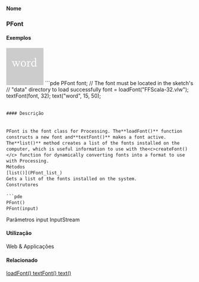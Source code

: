 
#### Nome
### PFont

#### Exemplos
<img border="0" height="100" src="media/PFont.gif" width="100"/>
```pde
PFont font; 
// The font must be located in the sketch's 
// "data" directory to load successfully 
font = loadFont("FFScala-32.vlw"); 
textFont(font, 32); 
text("word", 15, 50); 

```

#### Descrição

	
PFont is the font class for Processing. The**loadFont()** function constructs a new font and**textFont()** makes a font active. The**list()** method creates a list of the fonts installed on the computer, which is useful information to use with the<c>createFont()</c> function for dynamically converting fonts into a format to use with Processing.
Métodos
[list()](PFont_list_)
Gets a list of the fonts installed on the system.
Construtores

```pde
PFont()
PFont(input)

```
Parâmetros
input
InputStream

#### Utilização

	
Web & Applicações

#### Relacionado

[loadFont() ](loadFont_)
[textFont() ](textFont_)
[text() ](text_)
